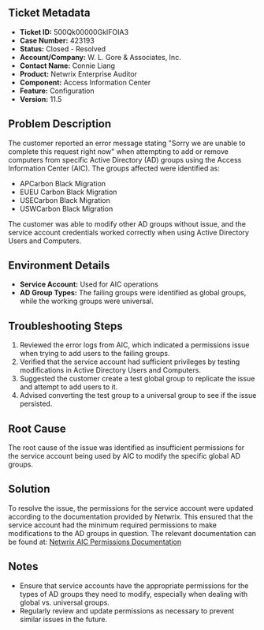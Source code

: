 ## Ticket Metadata
- **Ticket ID:** 500Qk00000GkIFOIA3
- **Case Number:** 423193
- **Status:** Closed - Resolved
- **Account/Company:** W. L. Gore & Associates, Inc.
- **Contact Name:** Connie Liang
- **Product:** Netwrix Enterprise Auditor
- **Component:** Access Information Center
- **Feature:** Configuration
- **Version:** 11.5

## Problem Description
The customer reported an error message stating "Sorry we are unable to complete this request right now" when attempting to add or remove computers from specific Active Directory (AD) groups using the Access Information Center (AIC). The groups affected were identified as:
- APCarbon Black Migration
- EUEU Carbon Black Migration
- USECarbon Black Migration
- USWCarbon Black Migration

The customer was able to modify other AD groups without issue, and the service account credentials worked correctly when using Active Directory Users and Computers.

## Environment Details
- **Service Account:** Used for AIC operations
- **AD Group Types:** The failing groups were identified as global groups, while the working groups were universal.

## Troubleshooting Steps
1. Reviewed the error logs from AIC, which indicated a permissions issue when trying to add users to the failing groups.
2. Verified that the service account had sufficient privileges by testing modifications in Active Directory Users and Computers.
3. Suggested the customer create a test global group to replicate the issue and attempt to add users to it.
4. Advised converting the test group to a universal group to see if the issue persisted.

## Root Cause
The root cause of the issue was identified as insufficient permissions for the service account being used by AIC to modify the specific global AD groups.

## Solution
To resolve the issue, the permissions for the service account were updated according to the documentation provided by Netwrix. This ensured that the service account had the minimum required permissions to make modifications to the AD groups in question. The relevant documentation can be found at:
[Netwrix AIC Permissions Documentation](https://helpcenter.netwrix.com/bundle/AIC_11.6/page/Content/Access/InformationCenter/Admin/AdditionalConfig/CommitChanges.htm)

## Notes
- Ensure that service accounts have the appropriate permissions for the types of AD groups they need to modify, especially when dealing with global vs. universal groups.
- Regularly review and update permissions as necessary to prevent similar issues in the future.